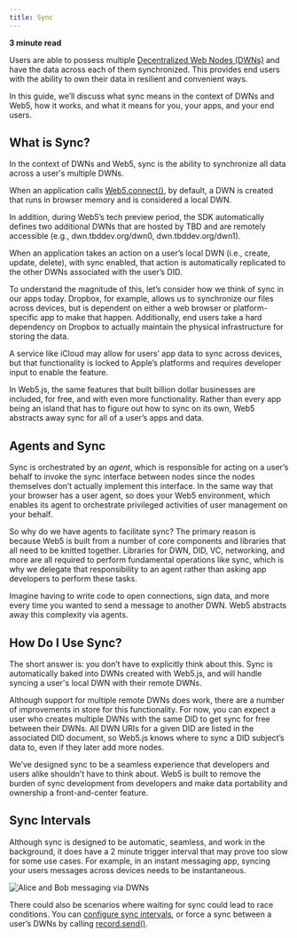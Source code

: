 ```yaml
---
title: Sync
---
```


**3 minute read**

Users are able to possess multiple [Decentralized Web Nodes (DWNs)](/docs/web5/learn/decentralized-web-nodes) and have the data across each of them synchronized. This provides end users with the ability to own their data in resilient and convenient ways. 

In this guide, we’ll discuss what sync means in the context of DWNs and Web5, how it works, and what it means for you, your apps, and your end users.


## What is Sync?

In the context of DWNs and Web5, sync is the ability to synchronize all data across a user's multiple DWNs. 

When an application calls [Web5.connect()](/api/web5-js#connectoptions), by default, a DWN is created that runs in browser memory and is considered a local DWN. 

In addition, during Web5’s tech preview period, the SDK automatically defines two additional DWNs that are hosted by TBD and are remotely accessible (e.g., dwn.tbddev.org/dwn0, dwn.tbddev.org/dwn1).

When an application takes an action on a user’s local DWN (i.e., create, update, delete), with sync enabled, that action is automatically replicated to the other DWNs associated with the user’s DID. 

To understand the magnitude of this, let’s consider how we think of sync in our apps today. Dropbox, for example, allows us to synchronize our files across devices, but is dependent on either a web browser or platform-specific app to make that happen. Additionally, end users take a hard dependency on Dropbox to actually maintain the physical infrastructure for storing the data.

A service like iCloud may allow for users’ app data to sync across devices, but that functionality is locked to Apple’s platforms and requires developer input to enable the feature. 

In Web5.js, the same features that built billion dollar businesses are included, for free, and with even more functionality. Rather than every app being an island that has to figure out how to sync on its own, Web5 abstracts away sync for all of a user’s apps and data.


## Agents and Sync

Sync is orchestrated by an _agent_, which is responsible for acting on a user’s behalf to invoke the sync interface between nodes since the nodes themselves don’t actually implement this interface. In the same way that your browser has a user agent, so does your Web5 environment, which enables its agent to orchestrate privileged activities of user management on your behalf.

So why do we have agents to facilitate sync? The primary reason is because Web5 is built from a number of core components and libraries that all need to be knitted together. Libraries for DWN, DID, VC, networking, and more are all required to perform fundamental operations like sync, which is why we delegate that responsibility to an agent rather than asking app developers to perform these tasks. 

Imagine having to write code to open connections, sign data, and more every time you wanted to send a message to another DWN. Web5 abstracts away this complexity via agents.


## How Do I Use Sync?

The short answer is: you don’t have to explicitly think about this. Sync is automatically baked into DWNs created with Web5.js, and will handle syncing a user's local DWN with their remote DWNs. 

Although support for multiple remote DWNs does work, there are a number of improvements in store for this functionality. For now, you can expect a user who creates multiple DWNs with the same DID to get sync for free between their DWNs. All DWN URIs for a given DID are listed in the associated DID document, so Web5.js knows where to sync a DID subject’s data to, even if they later add more nodes. 

We’ve designed sync to be a seamless experience that developers and users alike shouldn’t have to think about. Web5 is built to remove the burden of sync development from developers and make data portability and ownership a front-and-center feature.


## Sync Intervals

Although sync is designed to be automatic, seamless, and work in the background, it does have a 2 minute trigger interval that may prove too slow for some use cases. For example, in an instant messaging app, syncing your users messages across devices needs to be instantaneous. 

![Alice and Bob messaging via DWNs](/img/alice-bob-dwn.png)

There could also be scenarios where waiting for sync could lead to race conditions. You can [configure sync intervals](/api/web5-js#configure-sync-interval-when-connecting-to-web5), or force a sync between a user’s DWNs by calling [record.send()](/api/web5-js/dwn/record#senddid).
